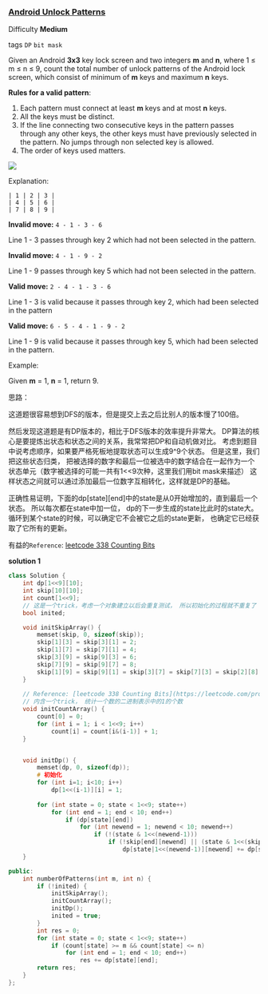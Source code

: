 ### [Android Unlock Patterns](https://leetcode.com/problems/android-unlock-patterns/)

Difficulty **Medium**

tags `DP` `bit mask`

Given an Android **3x3** key lock screen and two integers **m** and **n**, where 1 ≤ m ≤ n ≤ 9, count the total number of unlock patterns of the Android lock screen, which consist of minimum of **m** keys and maximum **n** keys.

**Rules for a valid pattern**:

1. Each pattern must connect at least **m** keys and at most **n** keys.
2. All the keys must be distinct.
3. If the line connecting two consecutive keys in the pattern passes through any other keys, the other keys must have previously selected in the pattern. No jumps through non selected key is allowed.
4. The order of keys used matters.

![](http://oq5gcgc8d.bkt.gdipper.com/351_Android_Unlock_Patterns/1.png)

Explanation:

```
| 1 | 2 | 3 |
| 4 | 5 | 6 |
| 7 | 8 | 9 |
```

**Invalid move:** `4 - 1 - 3 - 6` 

Line 1 - 3 passes through key 2 which had not been selected in the pattern.

**Invalid move:** `4 - 1 - 9 - 2`

Line 1 - 9 passes through key 5 which had not been selected in the pattern.

**Valid move:** `2 - 4 - 1 - 3 - 6`

Line 1 - 3 is valid because it passes through key 2, which had been selected in the pattern

**Valid move:** `6 - 5 - 4 - 1 - 9 - 2`

Line 1 - 9 is valid because it passes through key 5, which had been selected in the pattern.

Example:

Given **m** = 1, **n** = 1, return 9.

思路：

这道题很容易想到DFS的版本，但是提交上去之后比别人的版本慢了100倍。 

然后发现这道题是有DP版本的，相比于DFS版本的效率提升非常大。 DP算法的核心是要提炼出状态和状态之间的关系，我常常把DP和自动机做对比。 考虑到题目中说考虑顺序，如果要严格死板地提取状态可以生成9^9个状态。 但是这里，我们把这些状态归类， 把被选择的数字和最后一位被选中的数字结合在一起作为一个状态单元（数字被选择的可能一共有1<<9次种，这里我们用bit mask来描述） 这样状态之间就可以通过添加最后一位数字互相转化，这样就是DP的基础。

正确性易证明，下面的dp[state][end]中的state是从0开始增加的，直到最后一个状态。 所以每次都在state中加一位， dp的下一步生成的state比此时的state大。 循环到某个state的时候，可以确定它不会被它之后的state更新， 也确定它已经获取了它所有的更新。

有益的`Reference`: [leetcode 338 Counting Bits](https://leetcode.com/problems/counting-bits/)

**solution 1**

```c++
class Solution {
    int dp[1<<9][10];
    int skip[10][10];
    int count[1<<9];
    // 这是一个trick，考虑一个对象建立以后会重复测试， 所以初始化的过程就不重复了
    bool inited;

	void initSkipArray() {
	    memset(skip, 0, sizeof(skip));
	    skip[1][3] = skip[3][1] = 2;
	    skip[1][7] = skip[7][1] = 4;
	    skip[3][9] = skip[9][3] = 6;
	    skip[7][9] = skip[9][7] = 8;
	    skip[1][9] = skip[9][1] = skip[3][7] = skip[7][3] = skip[2][8] = skip[8][2] = skip[4][6] = skip[6][4] = 5;
	}
    
    // Reference: [leetcode 338 Counting Bits](https://leetcode.com/problems/counting-bits/)
    // 内含一个trick， 统计一个数的二进制表示中的1的个数 
	void initCountArray() {
		count[0] = 0;
		for (int i = 1; i < 1<<9; i++)
		    count[i] = count[i&(i-1)] + 1;
	}


	void initDp() {
	    memset(dp, 0, sizeof(dp));
	    # 初始化
	    for (int i=1; i<10; i++) 
	        dp[1<<(i-1)][i] = 1;
	    
	    for (int state = 0; state < 1<<9; state++) 
	        for (int end = 1; end < 10; end++) 
	            if (dp[state][end])
	                for (int newend = 1; newend < 10; newend++) 
	                    if (!(state & 1<<(newend-1))) 
	                        if (!skip[end][newend] || (state & 1<<(skip[end][newend]-1)))
	                            dp[state|1<<(newend-1)][newend] += dp[state][end];
	}

public:
    int numberOfPatterns(int m, int n) {
        if (!inited) {
            initSkipArray();
    	    initCountArray();
    	    initDp();
            inited = true;
        }
    	int res = 0;
    	for (int state = 0; state < 1<<9; state++)
    	    if (count[state] >= m && count[state] <= n)
                for (int end = 1; end < 10; end++) 
                    res += dp[state][end];
        return res;
    }
};
```
